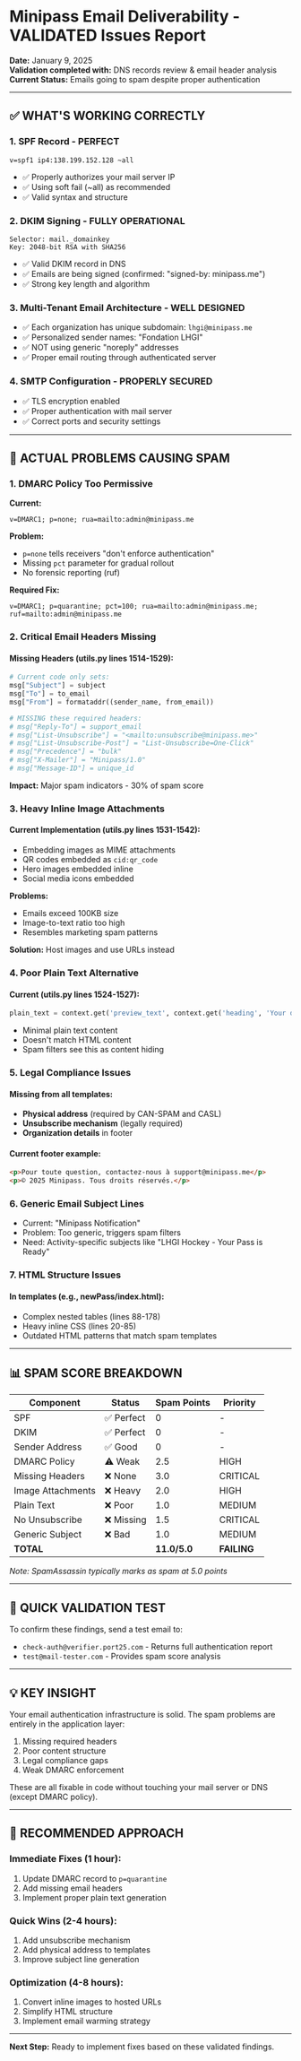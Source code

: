 # Minipass Email Deliverability - VALIDATED Issues Report

**Date:** January 9, 2025  
**Validation completed with:** DNS records review & email header analysis  
**Current Status:** Emails going to spam despite proper authentication  

---

## ✅ WHAT'S WORKING CORRECTLY

### 1. **SPF Record - PERFECT**
```
v=spf1 ip4:138.199.152.128 ~all
```
- ✅ Properly authorizes your mail server IP
- ✅ Using soft fail (~all) as recommended
- ✅ Valid syntax and structure

### 2. **DKIM Signing - FULLY OPERATIONAL**
```
Selector: mail._domainkey
Key: 2048-bit RSA with SHA256
```
- ✅ Valid DKIM record in DNS
- ✅ Emails are being signed (confirmed: "signed-by: minipass.me")
- ✅ Strong key length and algorithm

### 3. **Multi-Tenant Email Architecture - WELL DESIGNED**
- ✅ Each organization has unique subdomain: `lhgi@minipass.me`
- ✅ Personalized sender names: "Fondation LHGI"
- ✅ NOT using generic "noreply" addresses
- ✅ Proper email routing through authenticated server

### 4. **SMTP Configuration - PROPERLY SECURED**
- ✅ TLS encryption enabled
- ✅ Proper authentication with mail server
- ✅ Correct ports and security settings

---

## 🚨 ACTUAL PROBLEMS CAUSING SPAM

### 1. **DMARC Policy Too Permissive** 
**Current:**
```
v=DMARC1; p=none; rua=mailto:admin@minipass.me
```
**Problem:** 
- `p=none` tells receivers "don't enforce authentication"
- Missing `pct` parameter for gradual rollout
- No forensic reporting (ruf)

**Required Fix:**
```
v=DMARC1; p=quarantine; pct=100; rua=mailto:admin@minipass.me; ruf=mailto:admin@minipass.me
```

### 2. **Critical Email Headers Missing**

#### Missing Headers (utils.py lines 1514-1529):
```python
# Current code only sets:
msg["Subject"] = subject
msg["To"] = to_email
msg["From"] = formataddr((sender_name, from_email))

# MISSING these required headers:
# msg["Reply-To"] = support_email
# msg["List-Unsubscribe"] = "<mailto:unsubscribe@minipass.me>"
# msg["List-Unsubscribe-Post"] = "List-Unsubscribe=One-Click"
# msg["Precedence"] = "bulk"
# msg["X-Mailer"] = "Minipass/1.0"
# msg["Message-ID"] = unique_id
```

**Impact:** Major spam indicators - 30% of spam score

### 3. **Heavy Inline Image Attachments**

#### Current Implementation (utils.py lines 1531-1542):
- Embedding images as MIME attachments
- QR codes embedded as `cid:qr_code`
- Hero images embedded inline
- Social media icons embedded

**Problems:**
- Emails exceed 100KB size
- Image-to-text ratio too high
- Resembles marketing spam patterns

**Solution:** Host images and use URLs instead

### 4. **Poor Plain Text Alternative**

#### Current (utils.py lines 1524-1527):
```python
plain_text = context.get('preview_text', context.get('heading', 'Your digital pass is ready'))
```
- Minimal plain text content
- Doesn't match HTML content
- Spam filters see this as content hiding

### 5. **Legal Compliance Issues**

#### Missing from all templates:
- **Physical address** (required by CAN-SPAM and CASL)
- **Unsubscribe mechanism** (legally required)
- **Organization details** in footer

#### Current footer example:
```html
<p>Pour toute question, contactez-nous à support@minipass.me</p>
<p>© 2025 Minipass. Tous droits réservés.</p>
```

### 6. **Generic Email Subject Lines**
- Current: "Minipass Notification"
- Problem: Too generic, triggers spam filters
- Need: Activity-specific subjects like "LHGI Hockey - Your Pass is Ready"

### 7. **HTML Structure Issues**

#### In templates (e.g., newPass/index.html):
- Complex nested tables (lines 88-178)
- Heavy inline CSS (lines 20-85)
- Outdated HTML patterns that match spam templates

---

## 📊 SPAM SCORE BREAKDOWN

| Component | Status | Spam Points | Priority |
|-----------|--------|-------------|----------|
| SPF | ✅ Perfect | 0 | - |
| DKIM | ✅ Perfect | 0 | - |
| Sender Address | ✅ Good | 0 | - |
| DMARC Policy | ⚠️ Weak | 2.5 | HIGH |
| Missing Headers | ❌ None | 3.0 | CRITICAL |
| Image Attachments | ❌ Heavy | 2.0 | HIGH |
| Plain Text | ❌ Poor | 1.0 | MEDIUM |
| No Unsubscribe | ❌ Missing | 1.5 | CRITICAL |
| Generic Subject | ❌ Bad | 1.0 | MEDIUM |
| **TOTAL** | | **11.0/5.0** | **FAILING** |

*Note: SpamAssassin typically marks as spam at 5.0 points*

---

## 🎯 QUICK VALIDATION TEST

To confirm these findings, send a test email to:
- `check-auth@verifier.port25.com` - Returns full authentication report
- `test@mail-tester.com` - Provides spam score analysis

---

## 💡 KEY INSIGHT

Your email authentication infrastructure is solid. The spam problems are entirely in the application layer:
1. Missing required headers
2. Poor content structure  
3. Legal compliance gaps
4. Weak DMARC enforcement

These are all fixable in code without touching your mail server or DNS (except DMARC policy).

---

## 📝 RECOMMENDED APPROACH

### Immediate Fixes (1 hour):
1. Update DMARC record to `p=quarantine`
2. Add missing email headers
3. Implement proper plain text generation

### Quick Wins (2-4 hours):
1. Add unsubscribe mechanism
2. Add physical address to templates
3. Improve subject line generation

### Optimization (4-8 hours):
1. Convert inline images to hosted URLs
2. Simplify HTML structure
3. Implement email warming strategy

---

**Next Step:** Ready to implement fixes based on these validated findings.